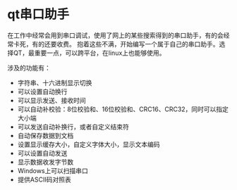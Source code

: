 # qt串口助手
在工作中经常会用到串口调试，使用了网上的某些搜索得到的串口助手，有的会经常卡死，有的还要收费。
抱着这些不满，开始编写一个属于自己的串口助手。选择QT，最重要一点，可以跨平台，在linux上也能够使用。

涉及的功能有：
- 字符串、十六进制显示切换
- 可以设置自动换行
- 可以显示发送、接收时间
- 可以自动补校验：8位校验和、16位校验和、CRC16、CRC32，同时可以指定大小端
- 可以发送自动补换行，或者自定义结束符
- 自动保存数据到文档
- 设置显示缓存大小，自定义字体大小，显示文本编码
- 可以设置自动发送
- 显示数据收发字节数
- Windows上可以扫描串口
- 提供ASCII码对照表
